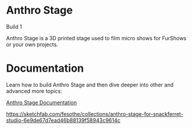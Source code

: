 # Anthro Stage

Build 1

Anthro Stage is a 3D printed stage used to film micro shows for FurShows or your own projects.

# Documentation

Learn how to build Anthro Stage and then dive deeper into other and advanced more topics:

<a href="[https://anthrostage.com/docs/">Anthro Stage Documentation</a>

https://sketchfab.com/fesothe/collections/anthro-stage-for-snackferret-studio-6e9de67d7ead46b88139f58943c9614c
